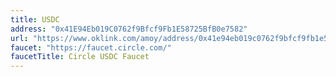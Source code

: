 ```yaml
---
title: USDC
address: "0x41E94Eb019C0762f9Bfcf9Fb1E58725BfB0e7582"
url: "https://www.oklink.com/amoy/address/0x41e94eb019c0762f9bfcf9fb1e58725bfb0e7582" # deprecated, use dynamic attribute
faucet: "https://faucet.circle.com/"
faucetTitle: Circle USDC Faucet
---
```

